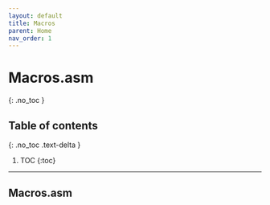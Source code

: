 ```yaml
---
layout: default
title: Macros
parent: Home
nav_order: 1
---
```


# Macros.asm
{: .no_toc }

## Table of contents
{: .no_toc .text-delta }

1. TOC
{:toc}

---

## Macros.asm

